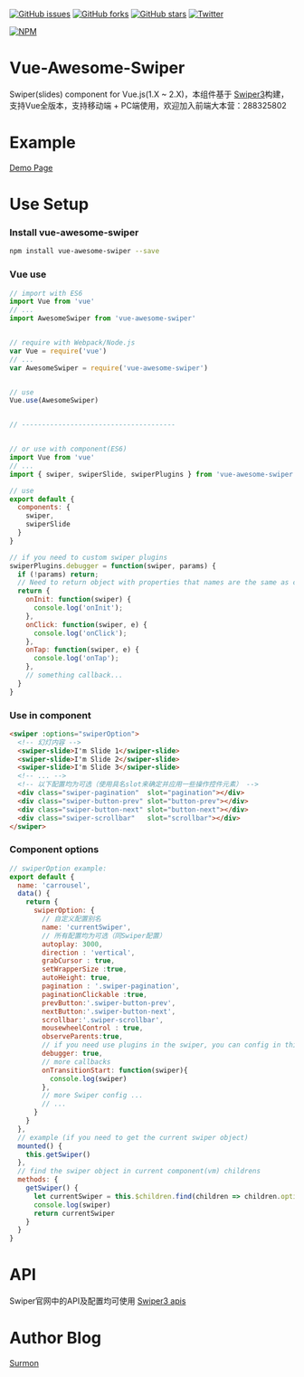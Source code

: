 [![GitHub issues](https://img.shields.io/github/issues/surmon-china/vue-awesome-swiper.svg?style=flat-square)](https://github.com/surmon-china/vue-awesome-swiper/issues)
[![GitHub forks](https://img.shields.io/github/forks/surmon-china/vue-awesome-swiper.svg?style=flat-square)](https://github.com/surmon-china/vue-awesome-swiper/network)
[![GitHub stars](https://img.shields.io/github/stars/surmon-china/vue-awesome-swiper.svg?style=flat-square)](https://github.com/surmon-china/vue-awesome-swiper/stargazers)
[![Twitter](https://img.shields.io/twitter/url/https/github.com/surmon-china/vue-awesome-swiper.svg?style=flat-square)](https://twitter.com/intent/tweet?text=Wow:&url=%5Bobject%20Object%5D)

[![NPM](https://nodei.co/npm/vue-awesome-swiper.png?downloads=true&downloadRank=true&stars=true)](https://nodei.co/npm/vue-awesome-swiper/)


# Vue-Awesome-Swiper
Swiper(slides) component for Vue.js(1.X ~ 2.X)，本组件基于 [Swiper3](http://www.swiper.com.cn)构建， 支持Vue全版本，支持移动端 + PC端使用，欢迎加入前端大本营：288325802


# Example

[Demo Page](https://surmon-china.github.io/vue-awesome-swiper)


# Use Setup


### Install vue-awesome-swiper

``` bash
npm install vue-awesome-swiper --save
```

### Vue use

``` javascript
// import with ES6
import Vue from 'vue'
// ...
import AwesomeSwiper from 'vue-awesome-swiper'


// require with Webpack/Node.js
var Vue = require('vue')
// ...
var AwesomeSwiper = require('vue-awesome-swiper')


// use
Vue.use(AwesomeSwiper)


// --------------------------------------


// or use with component(ES6)
import Vue from 'vue'
// ...
import { swiper, swiperSlide, swiperPlugins } from 'vue-awesome-swiper'

// use
export default {
  components: {
    swiper,
    swiperSlide
  }
}

// if you need to custom swiper plugins
swiperPlugins.debugger = function(swiper, params) {
  if (!params) return;
  // Need to return object with properties that names are the same as callbacks
  return {
    onInit: function(swiper) {
      console.log('onInit');
    },
    onClick: function(swiper, e) {
      console.log('onClick');
    },
    onTap: function(swiper, e) {
      console.log('onTap');
    },
    // something callback...
  }
}
```

### Use in component

``` html
<swiper :options="swiperOption">
  <!-- 幻灯内容 -->
  <swiper-slide>I'm Slide 1</swiper-slide>
  <swiper-slide>I'm Slide 2</swiper-slide>
  <swiper-slide>I'm Slide 3</swiper-slide>
  <!-- ... -->
  <!-- 以下配置均为可选（使用具名slot来确定并应用一些操作控件元素） -->
  <div class="swiper-pagination"  slot="pagination"></div>
  <div class="swiper-button-prev" slot="button-prev"></div>
  <div class="swiper-button-next" slot="button-next"></div>
  <div class="swiper-scrollbar"   slot="scrollbar"></div>
</swiper>
```

### Component options

``` javascript
// swiperOption example:
export default {
  name: 'carrousel',
  data() {
    return {
      swiperOption: {
        // 自定义配置别名
        name: 'currentSwiper',
        // 所有配置均为可选（同Swiper配置）
        autoplay: 3000,
        direction : 'vertical',
        grabCursor : true,
        setWrapperSize :true,
        autoHeight: true,
        pagination : '.swiper-pagination',
        paginationClickable :true,
        prevButton:'.swiper-button-prev',
        nextButton:'.swiper-button-next',
        scrollbar:'.swiper-scrollbar',
        mousewheelControl : true,
        observeParents:true,
        // if you need use plugins in the swiper, you can config in this
        debugger: true,
        // more callbacks
        onTransitionStart: function(swiper){
          console.log(swiper)
        },
        // more Swiper config ...
        // ...
      }
    }
  },
  // example (if you need to get the current swiper object)
  mounted() {
    this.getSwiper()
  },
  // find the swiper object in current component(vm) childrens
  methods: {
    getSwiper() {
      let currentSwiper = this.$children.find(children => children.options.name == 'currentSwiper').swiper
      console.log(swiper)
      return currentSwiper
    }
  }
}
```

# API
Swiper官网中的API及配置均可使用
[Swiper3 apis](http://www.swiper.com.cn/api/index.html)



# Author Blog
[Surmon](http://surmon.me)
